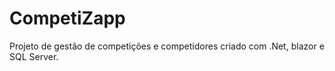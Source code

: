 # CompetiZapp

Projeto de gestão de competições e competidores criado com .Net, blazor e SQL Server.
